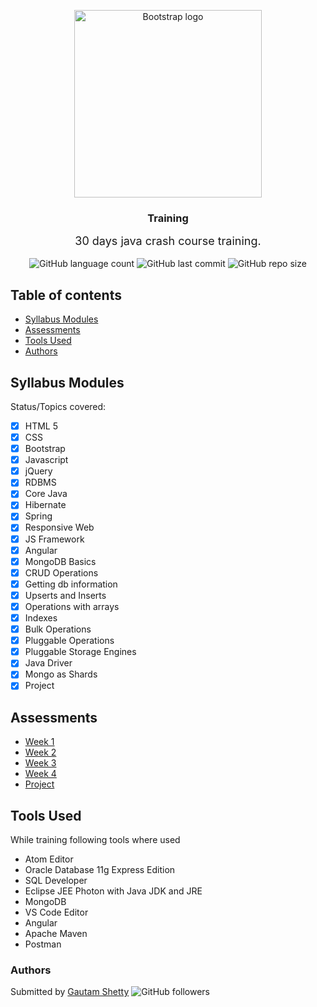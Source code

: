 
<p align="center">
  <a href="https://www.dxc.technology/">
    <img src="https://assets1.dxc.technology/newsroom/images/dxc_logo_hz_blk_rgb_300.png" alt="Bootstrap logo" width="300">
  </a>
</p>
<h3 align="center">Training</h3>
<p align="center">
	<font size="4">
		30 days java crash course training.
	</font><br><br>
<img alt="GitHub language count" src="https://img.shields.io/github/languages/count/gautam-shetty/training">	
<img alt="GitHub last commit" src="https://img.shields.io/github/last-commit/gautam-shetty/training">
<img alt="GitHub repo size" src="https://img.shields.io/github/repo-size/gautam-shetty/training">
</p>

## Table of contents
- [Syllabus Modules](#syllabus-modules)
- [Assessments](#assessments)
- [Tools Used](#tools-used)
- [Authors](#authors)

## Syllabus Modules

Status/Topics covered:

- [x] HTML 5
- [x] CSS
- [x] Bootstrap
- [x] Javascript
- [x] jQuery
- [x] RDBMS
- [x] Core Java
- [x] Hibernate
- [x] Spring
- [x] Responsive Web
- [x] JS Framework
- [x] Angular
- [x] MongoDB Basics
- [x] CRUD Operations
- [x] Getting db information
- [x] Upserts and Inserts
- [x] Operations with arrays
- [x] Indexes
- [x] Bulk Operations
- [x] Pluggable Operations
- [x] Pluggable Storage Engines 
- [x] Java Driver
- [x] Mongo as Shards 
- [x] Project

## Assessments
* [Week 1](https://github.com/gautam-shetty/assessments/tree/master/20092019)
* [Week 2](https://github.com/gautam-shetty/assessments/tree/master/03102019)
* [Week 3](https://github.com/gautam-shetty/assessments/tree/master/18102019)
* [Week 4](https://github.com/gautam-shetty/assessments/tree/master/23102019)
* [Project](https://github.com/gautam-shetty/quickbid)

## Tools Used
While training following tools where used
* Atom Editor
* Oracle Database 11g Express Edition
* SQL Developer
* Eclipse JEE Photon with Java JDK and JRE
* MongoDB
* VS Code Editor
* Angular
* Apache Maven
* Postman

### Authors
Submitted by [Gautam Shetty](https://github.com/gautam-shetty) <img alt="GitHub followers" src="https://img.shields.io/github/followers/gautam-shetty?label=Follow&style=social">
